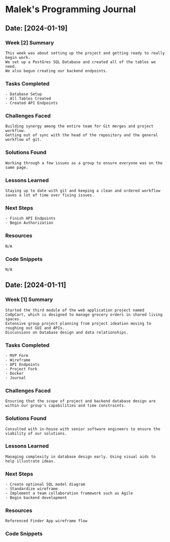# Malek's Programming Journal

## Date: [2024-01-19]

### Week [2] Summary

    This week was about setting up the project and getting ready to really begin work.
    We set up a PostGres SQL Database and created all of the tables we need.
    We also begun creating our backend endpoints.

### Tasks Completed

    - Database Setup
    - All Tables Created
    - Created API Endpoints

### Challenges Faced

    Building synergy among the entire team for Git merges and project workflow.
    Getting out of sync with the head of the repository and the general workflow of git.

### Solutions Found

    Working through a few issues as a group to ensure everyone was on the same page.

### Lessons Learned

    Staying up to date with git and keeping a clean and ordered workflow saves a lot of time over fixing issues.

### Next Steps

    - Finish API Endpoints
    - Begin Authorization

### Resources

    N/A

### Code Snippets

    N/A

## Date: [2024-01-11]

### Week [1] Summary

    Started the third module of the web application project named CoOpCart, which is designed to manage grocery orders in shared living spaces.
    Extensive group project planning from project ideation moving to roughing out GUI and APIs.
    Discussions on Database design and data relationships.

### Tasks Completed

    - MVP Form
    - Wireframe
    - API Endpoints
    - Project Fork
    - Docker
    - Journal

### Challenges Faced

    Ensuring that the scope of project and backend database design are within our group's capabilities and time constraints.

### Solutions Found

    Consulted with in-house with senior software engineers to ensure the viability of our solutions.

### Lessons Learned

    Managing complexity in database design early. Using visual aids to help illustrate ideas.

### Next Steps

    - Create optional SQL model diagram
    - Standardize wireframe
    - Implement a team collaboration framework such as Agile
    - Begin backend development

### Resources

    Referenced Finder App wireframe flow

### Code Snippets
